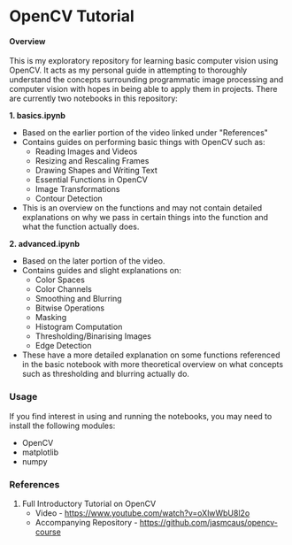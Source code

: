 # OpenCV Tutorial

#### Overview

This is my exploratory repository for learning basic computer vision using OpenCV. It acts as my personal guide in attempting to thoroughly understand the concepts surrounding programmatic image processing and computer vision with hopes in being able to apply them in projects. There are currently two notebooks in this repository:

**1. basics.ipynb**

- Based on the earlier portion of the video linked under "References"
- Contains guides on performing basic things with OpenCV such as:
  - Reading Images and Videos
  - Resizing and Rescaling Frames
  - Drawing Shapes and Writing Text
  - Essential Functions in OpenCV
  - Image Transformations
  - Contour Detection
- This is an overview on the functions and may not contain detailed explanations on why we pass in certain things into the function and what the function actually does.

**2. advanced.ipynb**

- Based on the later portion of the video.
- Contains guides and slight explanations on:
  - Color Spaces
  - Color Channels
  - Smoothing and Blurring
  - Bitwise Operations
  - Masking
  - Histogram Computation
  - Thresholding/Binarising Images
  - Edge Detection
- These have a more detailed explanation on some functions referenced in the basic notebook with more theoretical overview on what concepts such as thresholding and blurring actually do.

### Usage

If you find interest in using and running the notebooks, you may need to install the following modules:

- OpenCV
- matplotlib
- numpy

### References

1. Full Introductory Tutorial on OpenCV
   - Video - https://www.youtube.com/watch?v=oXlwWbU8l2o
   - Accompanying Repository - https://github.com/jasmcaus/opencv-course
